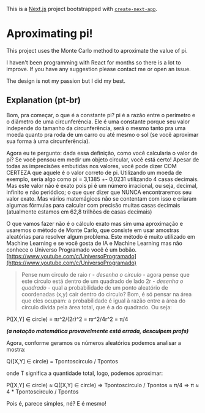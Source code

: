 This is a [Next.js](https://nextjs.org/) project bootstrapped with [`create-next-app`](https://github.com/vercel/next.js/tree/canary/packages/create-next-app).

# Aproximating pi!
This project uses the Monte Carlo method to aproximate the value of pi.

I haven't been programming with React for months so there is a lot to improve.
If you have any suggestion please contact me or open an issue.

The design is not my passion but I did my best.

## Explanation (pt-br)
Bom, pra começar, o que é a constante pi? pi é a razão entre o perímetro e o diâmetro de uma circunferência. Ele é uma constante porque seu valor independe do tamanho da circunferência, será o mesmo tanto pra uma moeda quanto pra roda de um carro ou até mesmo o sol (se você aproximar sua forma à uma circunferência).

Agora eu te pergunto: dada essa definição, como você calcularia o valor de pi? Se você pensou em medir um objeto circular, você está certo! Apesar de todas as imprecisões embutidas nos valores, você pode dizer COM CERTEZA que aquele é o valor correto de pi. Utilizando um moeda de exemplo, seria algo como pi = 3,1385 +- 0,0231 utilizando 4 casas decimais.
Mas este valor não é exato pois pi é um número irracional, ou seja, decimal, infinito e não periódico; o que quer dizer que NUNCA encontraremos seu valor exato. Mas vários matemágicos não se contentam com isso e criaram algumas fórmulas para calcular com precisão muitas casas decimais (atualmente estamos em 62,8 trilhões de casas decimais)

O que vamos fazer não é o cálculo exato mas sim uma aproximação e usaremos o método de Monte Carlo, que consiste em usar amostras aleatórias para resolver algum problema. Este método é muito utilizado em Machine Learning e se você gosta de IA e Machine Learning mas não conhece o Universo Programado você é um bobão.
[https://www.youtube.com/c/UniversoProgramado](https://www.youtube.com/c/UniversoProgramado) 

> Pense num circulo de raio r - *desenha o circulo -* agora pense que este circulo está dentro de um quadrado de lado 2r - *desenha o quadrado* - qual a probabilidade de um ponto aleatório de coordenadas (x,y) cair dentro do circulo?
Bom, é só pensar na área que eles ocupam: a probabilidade é igual à razão entre a área do círculo divida pela área total, que é a do quadrado. Ou seja:
> 

P([X,Y] ∈ circle) = πr^2/(2r)^2 = πr^2/4r^2 = π/4

***(a notação matemática provavelmente está errada, desculpem profs)***

Agora, conforme geramos os números aleatórios podemos analisar a mostra:

Q([X,Y] ∈ circle) = Tpontoscirculo / Tpontos

onde T significa a quantidade total, logo, podemos aproximar:

P([X,Y] ∈ circle) ≈ Q([X,Y] ∈ circle) ⇒ Tpontoscirculo / Tpontos ≈ π/4 ⇒ π ≈ 4 * Tpontoscirculo / Tpontos

Pois é, parece simples, né? E é mesmo!
